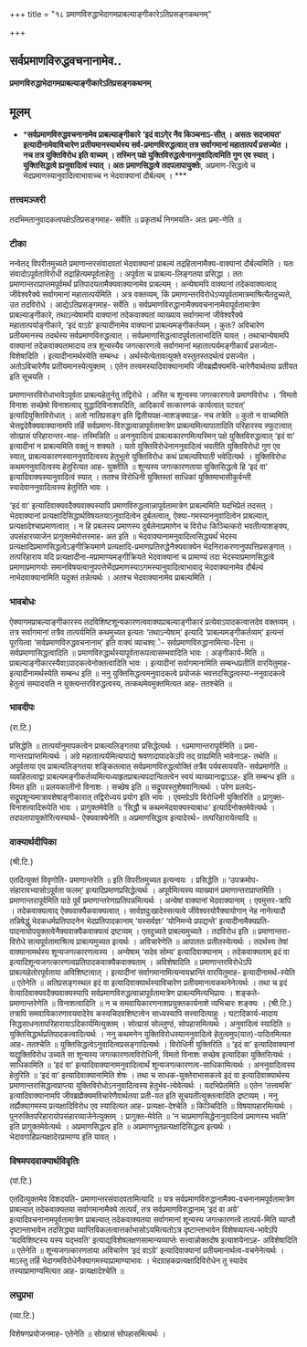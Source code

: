 +++
title = "१८ प्रमाणविरुद्धाभेदागमप्राबल्याङ्गीकारेऽतिप्रसङ्गकथनम्"

+++


## सर्वप्रमाणविरुद्धवचनानामेव..

**प्रमाणविरुद्धाभेदागमप्राबल्याङ्गीकारेऽतिप्रसङ्गकथनम्**

## **मूलम्** 

- ***सर्वप्रमाणविरुद्धवचनानामेव प्राबल्याङ्गीकारे ‘इदं वाऽगे्र नैव किञ्चनाऽ-सीत् । असतः सदजायत’ इत्यादीनामेवाविचारेण प्रतीयमानस्यार्थस्य सर्व-प्रमाणविरुद्धत्वात् तत्र सर्वागमानां महातात्पर्यं प्रसज्येत । नच तत्र युक्तिविरोध इति वाच्यम् । तस्मिन् पक्षे युक्तिविरुद्धत्वेनाननुवादित्वमिति गुण एव स्यात् । युक्तिसिद्धत्वे ह्यनुवादित्वं स्यात् । अतः प्रमाणसिद्धत्वे तदपलापायुक्तेः**, अप्रमाण-सिद्धत्वे च भेदप्रमाणस्यानुवादित्वाभावाच्च न भेदवाक्यानां दौर्बल्यम् । ***

### **तत्त्वमञ्जरी**

तदभिमतानुवादकत्वपक्षेऽतिप्रसङ्गमाह- सर्वेति ॥ प्रकृतार्थं निगमयति- अतः प्रमा-णेति ॥

### **टीका** 

नन्वेतद् विपरीतमुच्यते प्रमाणान्तरसंवादवतां भेदवाक्यानां प्राबल्यं तद्रहितानामैक्य-वाक्यानां दौर्बल्यमिति । यतः संवादोऽपूर्वताविरोधी तद्राहित्यमपूर्वताहेतुः । अपूर्वता च प्राबल्य-लिङ्गतया प्रसिद्धा । ततः प्रमाणान्तराप्राप्तमपूर्वमर्थं प्रतिपादयतामैक्यवाक्यानामेव प्राबल्यम् । अन्येषामपि वाक्यानां तदेकवाक्यत्वाद् जीवेश्वरैक्ये सर्वागमानां महातात्पर्यमिति । अत्र वक्तव्यम्, किं प्रमाणान्तरविरोधेऽप्यपूर्वतामात्रमाश्रित्यैतदुच्यते, उत तदविरोधे ।
आद्येऽतिप्रसङ्गमाह- सर्वेति ॥ सर्वप्रमाणविरुद्धानामैक्यवचनानामेवापूर्वतामात्रेण प्राबल्याङ्गीकारे, तथाऽन्येषामपि वाक्यानां तदेकवाक्यतां व्याख्याय सर्वागमानां जीवेश्वरैक्ये महातात्पर्याङ्गीकारे, ‘इदं वाऽग्रे’ इत्यादीनामेव वाक्यानां प्राबल्यमङ्गीकर्तव्यम् । कुतः? अविचारेण प्रतीयमानस्य तदर्थस्य सर्वप्रमाणविरुद्धत्वात् । सर्वप्रमाणासिद्धत्वादपूर्वतालाभादिति यावत् । तथाचान्येषामपि वाक्यानां तदेकवाक्यतामादाय तत्र शून्यस्यैव जगत्कारणत्वे सर्वागमानां महातात्पर्यमङ्गीकार्यं प्रसज्येता-विशेषादिति । इत्यादीनामर्थस्येति सम्बन्धः । अर्थस्येत्येतावत्युक्ते वस्तुतस्तदर्थत्वं प्रसज्येत । अतोऽविचारेणैव प्रतीयमानस्येत्युक्तम् । एतेन तत्त्वमस्यादिवाक्यानामपि जीवब्रह्मैक्यमवि-चारेणैवार्थतया प्रतीयत इति सूचयति ।

प्रमाणान्तरविरोधाभावेऽपूर्वता प्राबल्यहेतुर्नतु तद्विरोधे । अस्ति च शून्यस्य जगत्कारणत्वे प्रमाणविरोधः । ‘विमतो विनाशः सच्छेषो विनाशत्वाद् युद्धादिविनाशवदिति, आदिकार्यं सत्कारणकं कार्यत्वात् पटवत्’ इत्यादियुक्तिविरोधात् । अतो नातिप्रसङ्ग इति द्वितीयपक्ष-माशङ्क्याऽह- नच तत्रेति ॥ कुतो न वाच्यमिति चेत्तद्वदेवैक्यवाक्यानामपि तर्हि सर्वप्रमाण-विरुद्धत्वान्नापूर्वतामात्रेण प्राबल्यमित्यापातादिति परिहारस्य स्फुटत्वात् सोत्प्रासं परिहारान्तर-माह- तस्मिन्निति ॥ अननुवादित्वं प्राबल्यकारणमित्यस्मिन् पक्षे युक्तिविरुद्धत्वात् ‘इदं वा’ इत्यादीनां न प्राबल्यमिति वक्तुं न शक्यते । यतो युक्तिविरोधेनाननुवादित्वं भवतीति युक्तिविरोधो गुण एव स्यात्, प्राबल्यकारणस्याननुवादित्वस्य हेतुभूतो युक्तिविरोधः कथं प्राबल्यविघाती भवेदित्यर्थः । युक्तिविरोधः कथमननुवादित्वस्य हेतुरित्यत आह- युक्तीति ॥ शून्यस्य जगत्कारणताया युक्तिसिद्धत्वे हि ‘इदं वा’ इत्यादिवाक्यस्यानुवादित्वं स्यात् । ततश्च विरोधिनी युक्तिस्तां साधिकां युक्तिमाभासीकुर्वन्ती स्यादेवाननुवादित्वस्य हेतुरिति भावः ।

‘इदं वा’ इत्यादिवाक्यवदैक्यवाक्यस्यापि प्रमाणविरुद्धत्वान्नापूर्वतामात्रेण प्राबल्यमिति यदभिप्रेतं तदसत् । भेदवाक्यानां प्रत्यक्षादिसिद्धार्थविषयतयाऽनुवादित्वेन दुर्बलत्वात्, ऐक्या-गमस्याननुवादित्वेन प्राबल्यात्, प्रत्यक्षादेश्चाप्रमाणत्वात् । न हि प्रबलस्य प्रमाणस्य दुर्बलेनाप्रमाणेन च विरोधः किञ्चित्करो भवतीत्याशङ्क्य, उपसंहारव्याजेन प्रागुक्तमेवोत्तरमाह- अत इति ॥ भेदवाक्यानामनुवादित्वसिद्ध्यर्थं भेदस्य प्रत्यक्षादिप्रमाणसिद्धत्वेऽङ्गीक्रियमाणे प्रत्यक्षादि-प्रमाणप्रतिरुद्धेनैक्यवाक्येन भेदनिराकरणानुपपत्तिप्रसङ्गात् । तत्परिहाराय यदि प्रत्यक्षादीना-मप्रामाण्यमङ्गीक्रियते भेदवाक्यानां च प्रामाण्यं तदा भेदस्याप्रमाणसिद्धत्वे प्रमाणाप्रमाणयोः समानविषयत्वानुपपत्तेर्भेदप्रमाणस्याऽगमस्यानुवादित्वाभावाद् भेदवाक्यानामेव दौर्बल्यं नाभेदवाक्यानामिति यदुक्तं तन्नेत्यर्थः । अतश्च भेदवाक्यानामेव प्राबल्यमिति ।

### **भावबोधः** 

ऐक्यागमप्राबल्याङ्गीकारस्य तदविशिष्टशून्यकारणत्ववाक्यप्राबल्याङ्गीकारं प्रत्येवाऽपादकत्वात्तदेव वक्तव्यम् । तत्र सर्वागमानां तत्रैव तात्पर्यमिति कथमुच्यत इत्यतः ‘तथाऽन्येषाम्’ इत्यादि ‘प्राबल्यमङ्गीकर्तव्यम्’ इत्यन्तं पूरयित्वा ‘सर्वप्रमाणविरुद्धवचनानाम्’ इति वाक्यं व्याचश्व्े- सर्वप्रमाणविरुद्धानामित्या-दिना ॥ सर्वप्रमाणासिद्धत्वादिति ॥ प्रमाणविरुद्धार्थस्यापूर्वतारूपत्वासम्भवादिति भावः । अङ्गीकार्य-मिति ॥ प्राबल्याङ्गीकारस्यैवाऽपादकत्वेनोक्तत्वादिति भावः । इत्यादीनां सर्वागमानामिति सम्बन्धप्रतीतिं वारयितुमाह- इत्यादीनामर्थस्येति सम्बन्ध इति ॥ ननु युक्तिसिद्धत्वमनुवादकत्वे प्रयोजकं भवत्तदसिद्धत्वस्या-ननुवादकत्वे हेतुत्वं सम्पादयति न युक्त्यन्तरविरुद्धत्वस्य, तत्कथमेवमुक्तमित्यत आह- ततश्चेति ॥

### **भावदीपः** 

(रा.टि.)

प्रसिद्धेति ॥ तात्पर्यानुमापकत्वेन प्राबल्यलिङ्गतया प्रसिद्धेत्यर्थः । १प्रमाणान्तरापूर्वमिति ॥ प्रमा-णान्तराप्राप्तमित्यर्थः । अग्रे महातात्पर्यमित्यापाद्ये श्रवणादापादकेऽपि तद् ग्राह्यमिति भावेनाऽह- तथेति ॥ अपूर्वताया एव प्राबल्यलिङ्गतया शङ्कितत्वात् सर्वप्रमाणविरुद्धत्वोक्तिं तत्रैव पर्यवसाययति- सर्वप्रमाणेति ॥ व्यवहितत्वाद्वा प्राबल्यमङ्गीकर्तव्यमित्यध्याहृतप्राबल्यपदान्वितत्वेन स्वयं व्याख्यानाद्वाऽऽह- इति सम्बन्ध इति ॥ विमत इति ॥ प्रलयकालीनो विनाशः । सच्छेष इति ॥ सद्रूपवस्तुशेषवानित्यर्थः । परेण प्रलयेऽ-सद्रूपशून्यमात्रावशेषाङ्गीकारात् तद्विरोध्ययं प्रयोग इति भावः । एवमग्रेऽपि विरोधिनी युक्तिरिति ॥ प्रागुक्त-विनाशत्वादिरूपेति भावः । प्रागुक्तमेवेति ॥ ‘सिद्धौ च कथमभेदवाक्यस्याबाधः’ इत्यादिनोक्तमेवेत्यर्थः । तदपलापायुक्तेरित्यस्यार्थः- ऐक्यवाक्येनेति ॥ अप्रमाणसिद्धत्व इत्यादेरर्थः- तत्परिहारायेत्यादि ॥

### **वाक्यार्थदीपिका**

(श्री.टि.)

एतदित्युक्तं विवृणोति- प्रमाणान्तरेति ॥ इति विपरीतमुच्यत इत्यन्वयः । प्रसिद्धेति ॥ ‘उपक्रमोप-संहारावभ्यासोऽपूर्वता फलम्’ इत्यादिप्रमाणप्रसिद्धेत्यर्थः । अपूर्वमित्यस्य व्याख्यानं प्रमाणान्तराप्राप्तमिति । प्रमाणान्तरापूर्वमिति पाठे पूर्वं प्रमाणान्तरेणाप्रतिपन्नमित्यर्थः । अन्येषां वाक्यानां भेदवाक्यानाम् । एवमुत्तर-त्रापि । तदेकवाक्यत्वाद् ऐक्यवाक्यैकवाक्यत्वात् । सार्वज्ञदुःखादेस्सत्यत्वे जीवेश्वरयोरैक्यायोगान् नेह नानेत्यादौ तन्निषेद्धुं भेदकधर्मप्रतिपादनेन भेदप्रतिपादकानाम् ‘यस्सर्वज्ञः’ ‘योनिमन्ये प्रपद्यन्ते’ इत्यादीनामैक्यप्रति-पादनायोपयुक्तत्वेनैक्यवाक्यैकवाक्यत्वं द्रष्टव्यम् । एतदुच्यते प्राबल्यमुच्यते । तदविरोध इति ॥ प्रमाणान्तरा-विरोधे सत्यपूर्वतामाश्रित्य प्राबल्यमुच्यत इत्यर्थः । अविचारेणेति ॥ आपाततः प्रतीतस्येत्यर्थः । तदर्थस्य तेषां वाक्यानामर्थस्य शून्यजगत्कारणत्वस्य । अन्येषाम् ‘सदेव सोम्य’ इत्यादिवाक्यानाम् । तदेकवाक्यताम् इदं वा इत्यादिशून्यजगत्कारणत्वप्रतिपादकवाक्यैकवाक्यताम् । अविशेषादिति ॥ प्रमाणान्तरविरोधेऽपि प्राबल्यहेतोरपूर्वताया अविशिष्टत्वात् । इत्यादीनां सर्वागमानामित्यन्वयभ्रान्तिं वारयितुमाह- इत्यादीनामर्थ-स्येति ॥ एतेनेति ॥ अतिप्रसङ्गस्थल इदं वा इत्यादिवाक्यार्थस्याविचारेण प्रतीयमानत्वकथनेनेत्यर्थः । तथा च इदं वेत्यादिवाक्यवदैक्यवाक्यस्यापि सर्वप्रमाणविरुद्धत्वान्नापूर्वतामात्रेण प्राबल्यमित्यभिप्रायः । शङ्कते- प्रमाणान्तरेणेति ॥ विनाशत्वादिति ॥ न च समवायिकारणनाशप्रयुक्तकार्यनाशे व्यभिचारः शङ्क्यः । (श्री.टि.) तत्रापि समवायिकारणावयवादेरेव कस्यचिदवशिष्टत्वेन साध्यस्यापि सत्त्वादित्याहुः । घटादिकार्य-मादाय
सिद्धसाधनतापरिहारायाऽदिकार्यमित्युक्तम् । सोत्प्रासं सोल्लुण्ठं, सोपहासमित्यर्थः । अनुवादित्वं स्यादिति ॥ युक्तिसिद्धार्थप्रतिपादकत्वादित्यर्थः । ननु कथमनेन युक्तिविरोधस्याननुवादित्वे हेतुत्वमुप(यात)-पादितमित्यत आह- ततश्चेति ॥ युक्तिसिद्धत्वेऽनुवादित्वप्रसङ्गादित्यर्थः । विरोधिनी युक्तिरिति ॥ ‘इदं वा’ इत्यादिवाक्यानां यद्युक्तिविरोध उच्यते सा शून्यस्य जगत्कारणत्वविरोधिनी, विमतो विनाशः सच्छेष इत्यादिका युक्तिरित्यर्थः । साधिकामिति ॥ ‘इदं वा’ इत्यादिवाक्यानामनुवादित्वार्थं शून्यजगत्कारणत्व-साधिकामित्यर्थः । अननुवादित्वस्य हेतुरिति ॥ ‘इदं वा’ इत्यादिवाक्यानामिति शेषः । तथा च साधक-युक्तेराभासकत्वे इदं वा इत्यादिवाक्यार्थस्य प्रमाणान्तरासिद्धत्वप्राप्त्या युक्तिविरोधोऽननुवादित्वस्य हेतुर्भव-त्येवेत्यर्थः । यदभिप्रेतमिति ॥ एतेन ‘तत्त्वमसि’ इत्यादिवाक्यानामपि जीवब्रह्मैक्यमविचारेणैवार्थतया प्रती-यत इति सूचयतीत्युक्तत्वादिति द्रष्टव्यम् । ननु तर्ह्यैक्यागमस्य प्रत्यक्षादिविरोध एव स्यादित्यत आह- प्रत्यक्षा-देश्चेति ॥ किञ्चिदिति
॥ विषयापहारमित्यर्थः । पुनरुक्तिपरिहारायोपसंहारव्याजेनेत्युक्तम् ।
प्रागुक्त-मेवेति ॥ ‘न चाप्रमाणसिद्धेनानुवादित्वं प्रमाणस्य भवति’ इति प्रागुक्तमेवेत्यर्थः । अप्रमाणसिद्धत्व इति ॥ अप्रमाणभूतप्रत्यक्षादिसिद्धत्व इत्यर्थः । भेदावगाहिप्रत्यक्षादेरप्रामाण्य इति यावत् ।

### **विषमपदवाक्यार्थविवृतिः**

(पां.टि.)

एतदित्युक्तमेव विशदयति- प्रमाणान्तरसंवादवतामित्यादि ॥ यत्र सर्वप्रमाणविरुद्धानामैक्य-वचनानामपूर्वतामात्रेण प्राबल्यात् तदेकवाक्यतया सर्वागमानामैक्ये तात्पर्यं, तत्र सर्वप्रमाणविरुद्धानाम् ‘इदं वा अग्रे’ इत्यादिवचनानामपूर्वतामात्रेण प्राबल्यात् तदेकवाक्यतया सर्वागमानां शून्यस्य जगत्कारणत्वे तात्पर्य-मिति व्याप्तौ दृष्टान्ताभावेन तदसिद्ध्या व्याप्तिविकलत्वात्तर्काभासोऽयमित्यतोऽत्र दृष्टान्ताभावेन विशेषव्याप्त्य-भावेऽपि ‘यदविशिष्टस्य यस्य यद्भवति’ इत्याद्यविशेषलक्षणसामान्यव्याप्तेः सत्त्वान्नोक्तदोष इत्याशयेनाऽह- अविशेषादिति ॥ एतेनेति ॥ शून्यजगत्कारणताया अविचारेण ‘इदं वाऽग्रे’ इत्यादिवाक्यानां प्रतीयमानार्थत्व-वचनेनेत्यर्थः । माऽस्तु तर्हि भेदागमविरोधेनैक्यागमस्याप्रामाण्याभावः । भेदग्राहकप्रत्यक्षादिविरोधेन तु स्यादेव तस्याप्रामाण्यमित्यत आह- प्रत्यक्षादेश्चेति ॥

### **लघुप्रभा**

(व्या.टि.)

विशेषणप्रयोजनमाह- एतेनेति ॥ सोत्प्रासं सोपहासमित्यर्थः ।

